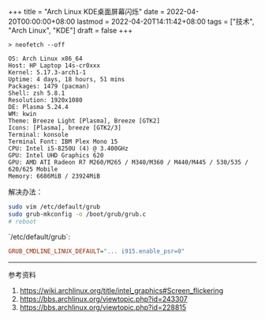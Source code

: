 +++
title = "Arch Linux KDE桌面屏幕闪烁"
date = 2022-04-20T00:00:00+08:00
lastmod = 2022-04-20T14:11:42+08:00
tags = ["技术", "Arch Linux", "KDE"]
draft = false
+++

```shell
> neofetch --off

OS: Arch Linux x86_64
Host: HP Laptop 14s-cr0xxx
Kernel: 5.17.3-arch1-1
Uptime: 4 days, 18 hours, 51 mins
Packages: 1479 (pacman)
Shell: zsh 5.8.1
Resolution: 1920x1080
DE: Plasma 5.24.4
WM: kwin
Theme: Breeze Light [Plasma], Breeze [GTK2]
Icons: [Plasma], breeze [GTK2/3]
Terminal: konsole
Terminal Font: IBM Plex Mono 15
CPU: Intel i5-8250U (4) @ 3.400GHz
GPU: Intel UHD Graphics 620
GPU: AMD ATI Radeon R7 M260/M265 / M340/M360 / M440/M445 / 530/535 / 620/625 Mobile
Memory: 6686MiB / 23924MiB
```

解决办法：

```sh
sudo vim /etc/default/grub
sudo grub-mkconfig -o /boot/grub/grub.c
# reboot
```

\`/etc/default/grub\`:

```cfg
GRUB_CMDLINE_LINUX_DEFAULT="... i915.enable_psr=0"
```

---

参考资料

1.  <https://wiki.archlinux.org/title/intel_graphics#Screen_flickering>
2.  <https://bbs.archlinux.org/viewtopic.php?id=243307>
3.  <https://bbs.archlinux.org/viewtopic.php?id=228815>

